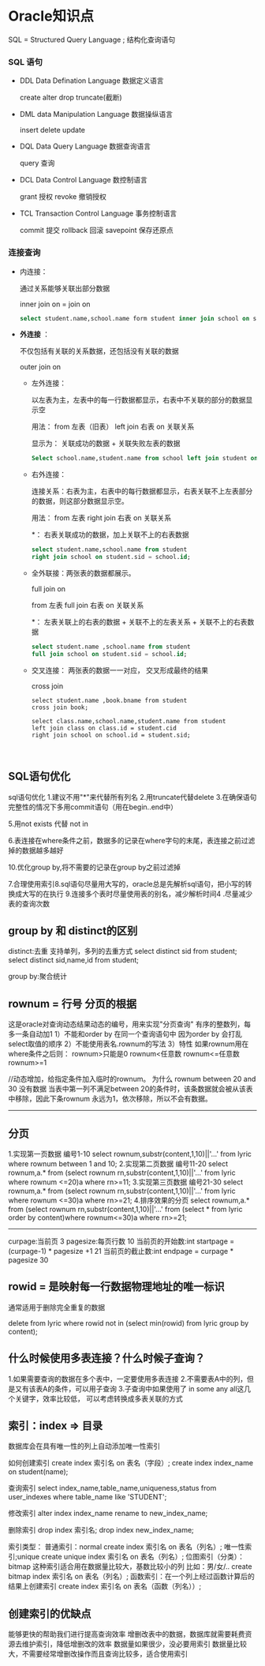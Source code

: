 # Oracle知识点 

SQL     =     Structured Query Language ;    结构化查询语句

### SQL 语句

- DDL   Data Defination Language    数据定义语言

  create    alter    drop    truncate(截断)

- DML    data Manipulation Language  数据操纵语言

  insert     delete    update

- DQL      Data Query Language             数据查询语言

  query  查询

- DCL       Data Control Language           数控制语言

  grant    授权    revoke   撤销授权

- TCL      Transaction  Control  Language  事务控制语言

    commit 提交    rollback  回滚    savepoint 保存还原点



###  连接查询

- 内连接：

  通过关系能够关联出部分数据

  inner join  on  =    join  on

  ```sql
  select student.name,school.name form student inner join school on student.sid = school.id;
  ```

- **外连接** ：

  不仅包括有关联的关系数据，还包括没有关联的数据

  outer join on

  - 左外连接：  

    以左表为主，左表中的每一行数据都显示，右表中不关联的部分的数据显示空

    用法： from  左表（旧表）  left join  右表   on   关联关系

    显示为： 关联成功的数据  +  关联失败左表的数据   

    ```sql
    Select school.name,student.name from school left join student on school.id = studnet.sid;
    ```

  - 右外连接：

    连接关系：右表为主，右表中的每行数据都显示，右表关联不上左表部分的数据，则这部分数据显示空。

    用法： from 左表   right join   右表   on 关联关系

    *： 右表关联成功的数据，加上关联不上的右表数据

    ```sql lite
    select student.name,school.name from student
    right join school on student.sid = school.id;
    ```

  - 全外联接：两张表的数据都展示。

    full join   on

    from   左表     full     join     右表      on   关联关系

    *： 左表关联上的右表的数据 +  关联不上的左表关系   +  关联不上的右表数据

    ```sql
    select student.name ,school.name from student
    full join school on student.sid = school.id;
    ```

  - 交叉连接：  两张表的数据一一对应， 交叉形成最终的结果

    cross join

    ```
    select student.name ,book.bname from student
    cross join book;
    ```

    ```
    select class.name,school.name,student.name from student
    left join class on class.id = student.cid
    right join school on school.id = student.sid;
    ```

    ​


## SQL语句优化

sql语句优化
1.建议不用"*"来代替所有列名
2.用truncate代替delete
3.在确保语句完整性的情况下多用commit语句（用在begin..end中）

5.用not exists 代替 not in

6.表连接在where条件之前，数据多的记录在where字句的末尾，表连接之前过滤掉的数据越多越好

10.优化group by,将不需要的记录在group by之前过滤掉




7.合理使用索引8.sql语句尽量用大写的，oracle总是先解析sql语句，把小写的转换成大写的在执行
9.连接多个表时尽量使用表的别名，减少解析时间4 .尽量减少表的查询次数


## group by 和 distinct的区别

distinct:去重
支持单列，多列的去重方式
select distinct sid from student;
select distinct sid,name,id from student;

group by:聚合统计

## rownum = 行号 分页的根据

这是oracle对查询动态结果动态的编号，用来实现"分页查询"
有序的整数列，每多一条自动加1
1）不能和order by 在同一个查询语句中
因为order by 会打乱select取值的顺序
2）不能使用表名.rownum的写法
3）特性
 如果rownum用在where条件之后则：
 rownum>只能是0  rownum<任意数   rownum<=任意数  rownum>=1

//动态增加，给指定条件加入临时的rownum。
为什么  rownum between 20 and  30 没有数据
   当表中第一列不满足between 20的条件时，该条数据就会被从该表中移除，因此下条rownum 永远为1，依次移除，所以不会有数据。

------------------------------------------------
##  分页

1.实现第一页数据 编号1-10
select rownum,substr(content,1,10)||'...' from lyric
where rownum between 1 and 10;
2.实现第二页数据 编号11-20
select rownum,a.* from (select rownum rn,substr(content,1,10)||'...' 
from lyric where rownum <=20)a where rn>=11;
3.实现第三页数据 编号21-30
select rownum,a.* from (select rownum rn,substr(content,1,10)||'...' 
from lyric where rownum <=30)a where rn>=21;
4.排序效果的分页
select rownum,a.* from (select rownum rn,substr(content,1,10)||'...'
from (select * from lyric order by content)where rownum<=30)a where rn>=21;

****
curpage:当前页    3
pagesize:每页行数 10
当前页的开始数:int startpage = (curpage-1) * pagesize +1   21
当前页的截止数:int endpage = curpage * pagesize            30

##  rowid = 是映射每一行数据物理地址的唯一标识

通常适用于删除完全重复的数据

delete from lyric where rowid not in (select min(rowid) from lyric
group by content);



## 什么时候使用多表连接？什么时候子查询？

1.如果需要查询的数据在多个表中，一定要使用多表连接
2.不需要表A中的列，但是又有该表A的条件，可以用子查询
3.子查询中如果使用了 in some any all这几个关键字，效率比较低，
可以考虑转换成多表关联的方式

##  索引：index   => 目录

数据库会在具有唯一性的列上自动添加唯一性索引

如何创建索引
 create index 索引名 on 表名（字段）;
create index index_name on student(name);

查询索引
select index_name,table_name,uniqueness,status from user_indexes
where table_name like 'STUDENT';

修改索引
alter index index_name rename to new_index_name;

删除索引
drop index 索引名;
drop index new_index_name;

索引类型：
普通索引：normal
create index 索引名 on 表名（列名）;
唯一性索引;unique
create unique index 索引名 on 表名（列名）;
位图索引（分类）：bitmap
这种索引适合用在数据量比较大，基数比较小的列    比如：男/女/..
create bitmap index 索引名 on 表名（列名）;
函数索引：在一个列上经过函数计算后的结果上创建索引
create index 索引名 on 表名（函数（列名））;

## 创建索引的优缺点

能够更快的帮助我们进行提高查询效率
增删改表中的数据，数据库就需要耗费资源去维护索引，降低增删改的效率
数据量如果很少，没必要用索引
数据量比较大，不需要经常增删改操作而且查询比较多，适合使用索引



